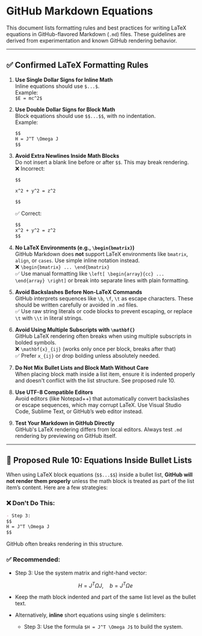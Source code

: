 # GitHub Markdown Equations

This document lists formatting rules and best practices for writing LaTeX equations in GitHub-flavored Markdown (`.md`) files. These guidelines are derived from experimentation and known GitHub rendering behavior.

---

## ✅ Confirmed LaTeX Formatting Rules

1. **Use Single Dollar Signs for Inline Math**  
   Inline equations should use `$...$`.  
   Example:  
   `$E = mc^2$`

2. **Use Double Dollar Signs for Block Math**  
   Block equations should use `$$...$$`, with no indentation.  
   Example:  
   ```markdown
   $$
   H = J^T \Omega J
   $$
   ```

3. **Avoid Extra Newlines Inside Math Blocks**  
   Do not insert a blank line before or after `$$`. This may break rendering.  
   ❌ Incorrect:
   ```markdown
   $$

   x^2 + y^2 = z^2

   $$
   ```

   ✅ Correct:
   ```markdown
   $$
   x^2 + y^2 = z^2
   $$
   ```

4. **No LaTeX Environments (e.g., `\begin{bmatrix}`)**  
   GitHub Markdown does **not** support LaTeX environments like `bmatrix`, `align`, or `cases`. Use simple inline notation instead.  
   ❌ `\begin{bmatrix} ... \end{bmatrix}`  
   ✅ Use manual formatting like `\left[ \begin{array}{cc} ... \end{array} \right]` or break into separate lines with plain formatting.

5. **Avoid Backslashes Before Non-LaTeX Commands**  
   GitHub interprets sequences like `\b`, `\f`, `\t` as escape characters. These should be written carefully or avoided in `.md` files.  
   ✅ Use raw string literals or code blocks to prevent escaping, or replace `\t` with `\\t` in literal strings.

6. **Avoid Using Multiple Subscripts with `\mathbf{}`**  
   GitHub LaTeX rendering often breaks when using multiple subscripts in bolded symbols.  
   ❌ `\mathbf{x}_{ij}` (works only once per block, breaks after that)  
   ✅ Prefer `x_{ij}` or drop bolding unless absolutely needed.

7. **Do Not Mix Bullet Lists and Block Math Without Care**  
   When placing block math inside a list item, ensure it is indented properly and doesn't conflict with the list structure. See proposed rule 10.

8. **Use UTF-8 Compatible Editors**  
   Avoid editors (like Notepad++) that automatically convert backslashes or escape sequences, which may corrupt LaTeX. Use Visual Studio Code, Sublime Text, or GitHub’s web editor instead.

9. **Test Your Markdown in GitHub Directly**  
   GitHub's LaTeX rendering differs from local editors. Always test `.md` rendering by previewing on GitHub itself.

---

## 🔄 Proposed Rule 10: Equations Inside Bullet Lists

When using LaTeX block equations (`$$...$$`) inside a bullet list, **GitHub will not render them properly** unless the math block is treated as part of the list item’s content. Here are a few strategies:

### ❌ Don't Do This:

```markdown
- Step 3:
$$
H = J^T \Omega J
$$
```

GitHub often breaks rendering in this structure.

### ✅ Recommended:

- Step 3: Use the system matrix and right-hand vector:

  $$
  H = J^T \Omega J, \quad b = J^T \Omega e
  $$

- Keep the math block indented and part of the same list level as the bullet text.

- Alternatively, **inline** short equations using single `$` delimiters:
  - Step 3: Use the formula `$H = J^T \Omega J$` to build the system.
